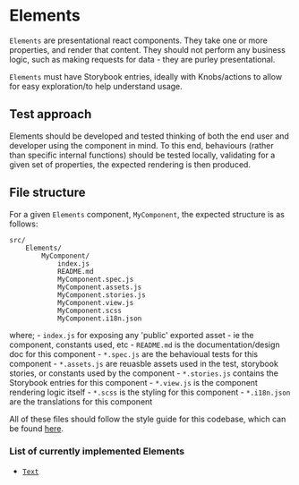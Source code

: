 # Elements

`Elements` are presentational react components. They take one or more properties,
and render that content. They should not perform any business logic, such as
making requests for data - they are purley presentational.

`Elements` must have Storybook entries, ideally with Knobs/actions to allow for
easy exploration/to help understand usage.

## Test approach

Elements should be developed and tested thinking of both the end user and 
developer using the component in mind. To this end, behaviours (rather 
than specific internal functions) should be tested locally, validating for a 
given set of properties, the expected rendering is then produced.

## File structure

For a given `Elements` component, `MyComponent`, the expected structure is as
follows:

```
src/
    Elements/
        MyComponent/
            index.js
            README.md
            MyComponent.spec.js
            MyComponent.assets.js
            MyComponent.stories.js
            MyComponent.view.js
            MyComponent.scss
            MyComponent.i18n.json
```

where;
    - `index.js` for exposing any 'public' exported asset - ie the component,
    constants used, etc
    - `README.md` is the documentation/design doc for this component
    - `*.spec.js` are the behavioual tests for this component 
    - `*.assets.js` are reuasble assets used in the test, storybook stories,
    or constants used by the component
    - `*.stories.js` contains the Storybook entries for this component
    - `*.view.js` is the component rendering logic itself
    - `*.scss` is the styling for this component
    - `*.i18n.json` are the translations for this component

All of these files should follow the style guide for this codebase, which 
can be found [here](../../docs/CodeStyle.md).

### List of currently implemented Elements
- [`Text`](./Text/README.md)